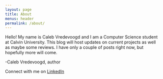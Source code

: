 ```yaml
---
layout: page
title: About
menus: header
permalink: /about/
---
```

Hello! My name is Caleb Vredevoogd and I am a Computer Science student at
Calvin University. This blog will host updates on current projects as well as maybe some reviews. I have only a couple of posts right now, but hopefully more will come.

-Caleb Vredevoogd, author

Connect with me on [LinkedIn](https://www.linkedin.com/in/caleb-vredevoogd-71515a166/)

